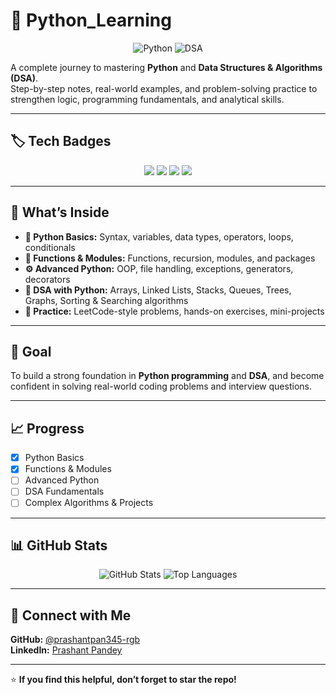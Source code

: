 # 🐍 Python_Learning

<p align="center">
  <img src="https://img.shields.io/badge/Python-3776AB?style=for-the-badge&logo=python&logoColor=white" alt="Python">
  <img src="https://img.shields.io/badge/DSA-Blue?style=for-the-badge&logo=algorithm&logoColor=white" alt="DSA">
  <!-- <img src="https://img.shields.io/badge/Status-In_Progress-yellow?style=for-the-badge" alt="In Progress"> -->
</p>

A complete journey to mastering **Python** and **Data Structures & Algorithms (DSA)**.  
Step-by-step notes, real-world examples, and problem-solving practice to strengthen logic, programming fundamentals, and analytical skills.

---

## 🏷️ Tech Badges

<p align="center">
  <img src="https://img.shields.io/badge/Python-3776AB?style=for-the-badge&logo=python&logoColor=white">
  <img src="https://img.shields.io/badge/DSA-Blue?style=for-the-badge&logo=algorithm&logoColor=white">
  <img src="https://img.shields.io/badge/Git-F05032?style=for-the-badge&logo=git&logoColor=white">
  <img src="https://img.shields.io/badge/VS_Code-0078D7?style=for-the-badge&logo=visualstudiocode&logoColor=white">
</p>

---

## 📂 What’s Inside

- **📘 Python Basics:** Syntax, variables, data types, operators, loops, conditionals  
- **🧩 Functions & Modules:** Functions, recursion, modules, and packages  
- **⚙️ Advanced Python:** OOP, file handling, exceptions, generators, decorators  
- **🧮 DSA with Python:** Arrays, Linked Lists, Stacks, Queues, Trees, Graphs, Sorting & Searching algorithms  
- **🧪 Practice:** LeetCode-style problems, hands-on exercises, mini-projects  

---

## 🚀 Goal

To build a strong foundation in **Python programming** and **DSA**, and become confident in solving real-world coding problems and interview questions.

---

## 📈 Progress

- [x] Python Basics  
- [x] Functions & Modules  
- [ ] Advanced Python  
- [ ] DSA Fundamentals  
- [ ] Complex Algorithms & Projects  

---

## 📊 GitHub Stats

<p align="center">
  <img src="https://github-readme-stats.vercel.app/api?username=prashantpan345-rgb&show_icons=true&theme=dark" alt="GitHub Stats">
  <img src="https://github-readme-stats.vercel.app/api/top-langs/?username=prashantpan345-rgb&layout=compact&theme=dark" alt="Top Languages">
</p>

---

## 🤝 Connect with Me

**GitHub:** [@prashantpan345-rgb](https://github.com/prashantpan345-rgb)  
**LinkedIn:** [Prashant Pandey](https://www.linkedin.com/in/prashant-pandey-insight/)  

---

⭐ **If you find this helpful, don’t forget to star the repo!**
